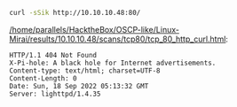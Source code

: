 ```bash
curl -sSik http://10.10.10.48:80/
```

[/home/parallels/HacktheBox/OSCP-like/Linux-Mirai/results/10.10.10.48/scans/tcp80/tcp_80_http_curl.html](file:///home/parallels/HacktheBox/OSCP-like/Linux-Mirai/results/10.10.10.48/scans/tcp80/tcp_80_http_curl.html):

```
HTTP/1.1 404 Not Found
X-Pi-hole: A black hole for Internet advertisements.
Content-type: text/html; charset=UTF-8
Content-Length: 0
Date: Sun, 18 Sep 2022 05:13:32 GMT
Server: lighttpd/1.4.35


```
